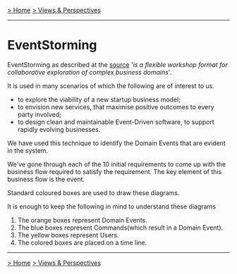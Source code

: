 [> Home](../../README.md)    [> Views & Perspectives](../README.md)

---

# EventStorming

EventStorming as described at the [source](https://www.eventstorming.com/)
'*is a flexible workshop format for collaborative exploration of complex business domains*'.

It is used in many scenarios of which the following are of interest to us.

* to explore the viability of a new startup business model;
* to envision new services, that maximise positive outcomes to every party involved;
* to design clean and maintainable Event-Driven software, to support rapidly evolving businesses.

We have used this technique to identify the Domain Events that are evident in the system.

We've gone through each of the 10 initial requirements to come up with the business flow required to satisfy the requirement. The key element of this business flow is the event. 

Standard coloured boxes are used to draw these diagrams.

It is enough to keep the following in mind to understand these diagrams

1. The orange boxes represent Domain Events.
2. The blue boxes represent Commands(which result in a Domain Event).
3. The yellow boxes represent Users.
4. The colored boxes are placed on a time line. 

---

[> Home](../../README.md)    [> Views & Perspectives](../README.md)
